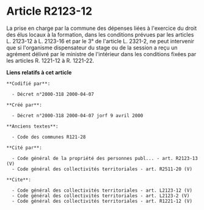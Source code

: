 # Article R2123-12

La prise en charge par la commune des dépenses liées à l'exercice du droit des élus locaux à la formation, dans les
conditions prévues par les articles L. 2123-12 à L. 2123-16 et par le 3° de l'article L. 2321-2, ne peut intervenir que si
l'organisme dispensateur du stage ou de la session a reçu un agrément délivré par le ministre de l'intérieur dans les
conditions fixées par les articles R. 1221-12 à R. 1221-22.

**Liens relatifs à cet article**

	**Codifié par**:

	  - Décret n°2000-318 2000-04-07

	**Créé par**:

	  - Décret n°2000-318 2000-04-07 jorf 9 avril 2000

	**Anciens textes**:

	  - Code des communes R121-28

	**Cité par**:

	  - Code général de la propriété des personnes publ... - art. R2123-13 (V)
	  - Code général des collectivités territoriales - art. R2511-20 (V)

	**Cite**:

	  - Code général des collectivités territoriales - art. L2123-12 (V)
	  - Code général des collectivités territoriales - art. L2123-2 (V)
	  - Code général des collectivités territoriales - art. R1221-12 (V)
